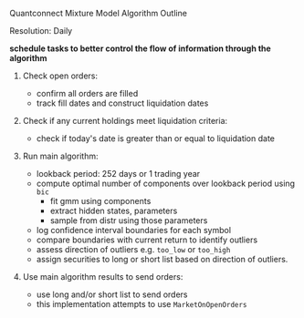 Quantconnect Mixture Model Algorithm Outline

Resolution: Daily

**schedule tasks to better control the flow of information through the algorithm**

1. Check open orders:
	* confirm all orders are filled
	* track fill dates and construct liquidation dates

2. Check if any current holdings meet liquidation criteria:
	* check if today's date is greater than or equal to liquidation date

3. Run main algorithm:
	* lookback period: 252 days or 1 trading year
	* compute optimal number of components over lookback period using `bic`
     	* fit gmm using components
     	* extract hidden states, parameters
     	* sample from distr using those parameters
	* log confidence interval boundaries for each symbol
	* compare boundaries with current return to identify outliers
	* assess direction of outliers e.g. `too_low` or `too_high`
	* assign securities to long or short list based on direction of outliers.

4. Use main algorithm results to send orders:
	* use long and/or short list to send orders
	* this implementation attempts to use `MarketOnOpenOrders`
 
